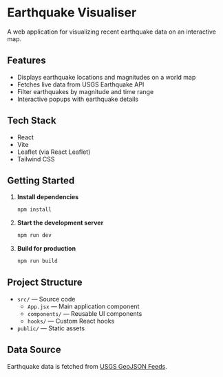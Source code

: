 # Earthquake Visualiser

A web application for visualizing recent earthquake data on an interactive map.

## Features

- Displays earthquake locations and magnitudes on a world map
- Fetches live data from USGS Earthquake API
- Filter earthquakes by magnitude and time range
- Interactive popups with earthquake details

## Tech Stack

- React
- Vite
- Leaflet (via React Leaflet)
- Tailwind CSS

## Getting Started

1. **Install dependencies**
   ```sh
   npm install
   ```

2. **Start the development server**
   ```sh
   npm run dev
   ```

3. **Build for production**
   ```sh
   npm run build
   ```

## Project Structure

- `src/` — Source code
  - `App.jsx` — Main application component
  - `components/` — Reusable UI components
  - `hooks/` — Custom React hooks
- `public/` — Static assets

## Data Source

Earthquake data is fetched from [USGS GeoJSON Feeds](https://earthquake.usgs.gov/earthquakes/feed/v1.0/geojson.php).